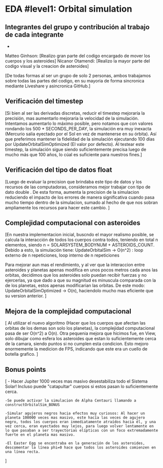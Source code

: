 # EDA #level1: Orbital simulation

## Integrantes del grupo y contribución al trabajo de cada integrante

*
Matteo Ginhson: [Realizo gran parte del codigo encargado de mover los cuerpos y los asteroides]
Nicanor Otamendi: [Realizo la mayor parte del codigo visual y la creacion de asteroides]

[De todas formas al ser un grupo de solo 2 personas, ambos trabajamos sobre todas las partes del codigo, en su mayoria de forma sincronica mediante Liveshare y asincronica GitHub.]

## Verificación del timestep

[Si bien al ser las derivadas discretas, reducir el timestep mejoraría la precisión, mas aumentarlo mejoraría la velocidad de la simulación. Intentamos aumentarlo lo máximo posible, pero notamos que con valores rondando los 500 * SECONDS_PER_DAY, la simulación era muy inexacta (Mercurio salia eyectado por el Sol en vez de mantenerse en su órbita). Así que preferimos mantener la fidelidad de la simulación ejecutando 100 días por UpdateOrbitalSimOptimized (El valor por defecto). Al testear este timestep, la simulación sigue siendo suficientemente precisa luego de mucho más que 100 años, lo cúal es suficiente para nuestros fines.]

## Verificación del tipo de datos float

[Luego de evaluar la precision que brindaba este tipo de datos y los recursos de las computadoras, consideramos mejor trabajar con tipo de dato double . De esta forma, aumenta la precision de la simulacion reduciendo el impacto de los errores de manera significativa cuando pasa mucho tiempo dentro de la simulacion, sumado al hecho de que nos sobran ampliamente los recursos para hacer este cambio. ]

## Complejidad computacional con asteroides

[En nuestra implementacion inicial, buscndo el mayor realismo posible, se calcula la interacción de todos los cuerpos contra todos, teniendo en total n elementos, siendo n = SOLARSYSTEM_BODYNUM + ASTEROIDS_COUNT. Debido a esto, la simulación tiene:
    UpdateOrbitalSim            -> O(n^2) : loop externo de n repeticiones, loop interno de n repeticiones
    


Para mejorar aun mas el rendimiento, y al ver que la interaccion entre asteroides y planetas apenas modifica en unos pocos metros cada anos las orbitas, decidimos que los asteroides solo puedan recibir fuerzas y no ejercerlas, ya que dado a que su magnitud es minuscula comparada con la de los planetas, estos apenas modificarian las orbitas.
De este modo:
    UpdateOrbitalSimOptimized -> O(n), haciendolo mucho mas eficiente que su version anterior.
]

## Mejora de la complejidad computacional

[
    Al utilizar el nuevo algoritmo (Hacer que los cuerpos que afectan las orbitas de los demas son solo los planetas), la 
    complejidad computacional pasa de ser O(n^2) a O(n). 
    Otra pequenia mejora que hicimos fue, en View, solo dibujar como esfera los asteroides que estan lo suficientemente 
    cerca de la camara, siendo puntos si no cumplen esta condicion. Esto mejoro enormemente la medicion de FPS, indicando que este era un cuello de botella grafico. 
]



## Bonus points

[
    - Hacer Jupiter 1000 veces mas masivo desestabiliza todo el Sistema Solar! Incluso puede "catapultar"   cuerpos si estos pasan lo suficientemente cerca.

    -Se puede activar la simulacion de Alpha Centauri llamando a constructOrbitalSim_BONUS

    -Simular agujeros negros hacia efectos muy curiosos: Al hacer un planeta 100000 veces mas masivo, este hacía las veces de agujero negro, todos los cuerpos eran inmediatamente atraídos hacia él, y una vez cerca, eran eyectados muy lejos, para luego volver lentamente en lo que pasaban a ser trayectorias elípticas con un foco extremadamente fuerte en el planeta mas masivo.

    -El Easter Egg se encontraba en la generación de los asteroides, descomentar la línea phi=0 hace que todos los asteroides comienzen en una línea recta.

]
